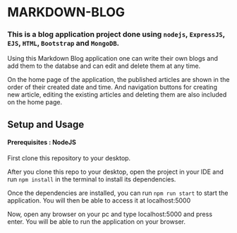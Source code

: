 # MARKDOWN-BLOG

### This is a blog application project done using `nodejs`, `ExpressJS`, `EJS`, `HTML`, `Bootstrap` and `MongoDB`.

Using this Markdown Blog application one can write their own blogs and add them to the databse and can edit and delete them at any time.

On the home page of the application, the published articles are shown in the order of their created date and time. And navigation buttons for creating new article, editing the existing articles and deleting them are also included on the home page.


## Setup and Usage

#### Prerequisites : NodeJS

First clone this repository to your desktop.

After you clone this repo to your desktop, open the project in your IDE and run `npm install` in the terminal to install its dependencies.

Once the dependencies are installed, you can run `npm run start` to start the application. You will then be able to access it at localhost:5000

Now, open any browser on your pc and type localhost:5000 and press enter. You will be able to run the application on your browser. 


